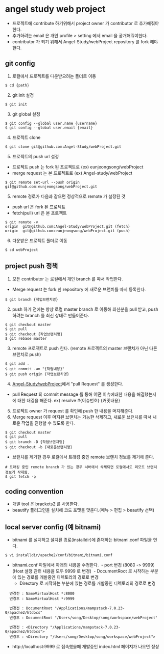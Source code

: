 # angel study web project
- 프로젝트에 contribute 하기위해서 project owner 가 contributor 로 추가해줘야한다.
- 추가하려는 email 은 개인 profile > setting 에서 email 을 공개해줘야한다.
- contributor 가 되기 위해서 Angel-Study/webProject repository 를 fork 해야한다.


## git config
1. 로컬에서 프로젝트를 다운받으려는 폴더로 이동
```
$ cd {path}
```
2. git init 설정
```
$ git init
```
3. git global 설정
```
$ git config --global user.name {username}
$ git config --global user.email {email}
```
4. 프로젝트 clone
```
$ git clone git@github.com:Angel-Study/webProject.git
```
5. 프로젝트의 push url 설정 
- 프로젝트 push 는 fork 된 프로젝트로 (ex) eunjeongsong/webProject
- merge request 는 본 프로젝트로 (ex) Angel-study/webProject
```
$ git remote set-url --push origin git@github.com:eunjeongsong/webProject.git
```
5. remote 경로가 다음과 같으면 정상적으로 remote 가 설정된 것
- push url 은 fork 된 프로젝트
- fetch(pull) url 은 본 프로젝트
```
$ git remote -v
origin	git@github.com:Angel-Study/webProject.git (fetch)
origin	git@github.com:eunjeongsong/webProject.git (push)
```
6. 다운받은 프로젝트 폴더로 이동
```
$ cd webProject
```

## project push 정책
1. 모든 contributor 는 로컬에서 개인 branch 를 따서 작업한다.
- Merge request 는 fork 한 repository 에 새로운 브랜치를 따서 등록한다.
```
$ git branch {작업브랜치명}
```
2. push 하기 전에는 항상 로컬 master branch 로 이동해 최신분을 pull 받고, push 하려는 branch 를 최신 상태로 만들어준다.
```
$ git checkout master
$ git pull
$ git checkout {작업브랜치명}
$ git rebase master
```
3. remote 프로젝트로 push 한다. (remote 프로젝트의 master 브랜치가 아닌 다른 브랜치로 push)
```
$ git add .
$ git commit -am "{작업내용}"
$ git push origin {작업브랜치명}
```
4. [Angel-Study/webProject](https://github.com/Angel-Study/webProject/pulls)에서 "pull Request" 를 생성한다.
- pull Request 의 commit message 를 통해 어떤 이슈에대한 내용을 해결했는지에 대한 태깅을 해준다. ex) resolve #{이슈번호} {커밋내용} 
5. 프로젝트 owner 가 request 를 확인해 push 한 내용을 머지해준다.
6. Merge request 이후 머지된 브랜치는 가능한 삭제하고, 새로운 브랜치를 따서 새로운 작업을 진행할 수 있도록 한다.
```
$ git checkout master
$ git pull
$ git branch -D {작업브랜치명}
$ git checkout -b {새로운브랜치명}
```
- 브랜치를 제거한 경우 로컬에서 트래킹 중인 remote 브랜치 정보를 제거해 준다.
```
# 트래킹 중인 remote branch 가 있는 경우 서버에서 삭제되면 로컬에서도 리모트 브랜치 정보가 삭제됨.
$ git fetch -p
```

## coding convention
- 개발 tool 은 brackets2 를 사용한다.
- beautify 플러그인을 설치해 코드 포맷을 맞춘다.(메뉴 > 편집 > beautify 선택) 

## local server config (예 bitnami)
- bitnami 를 설치하고 설치된 경로(installdir)에 존재하는 bitnami.conf 파일을 연다.
```
$ vi installdir/apache2/conf/bitnami/bitnami.conf
```
- bitnami.conf 파일에서 아래의 내용을 수정한다.
  - port 변경 (8080 -> 9999) (Host 설정 관련 내용을 모두 9999 로 변경)
  - DocumentRoot 로 시작하는 부분에 있는 경로를 개발중인 디렉토리의 경로로 변경
  - Directory 로 시작하는 부분에 있는 경로를 개발중인 디렉토리의 경로로 변경
```
  변경전 : NameVirtualHost *:8080
  변경후 : NameVirtualHost *:9999
 
  변경전 : DocumentRoot "/Applications/mampstack-7.0.23-0/apache2/htdocs"
  변경후 : DocumentRoot "/Users/song/Desktop/song/workspace/webProject"

  변경전 : <Directory "/Applications/mampstack-7.0.23-0/apache2/htdocs">
  변경후 : <Directory "/Users/song/Desktop/song/workspace/webProject"> 
```
- http://localhost:9999 로 접속했을때 개발중인 index.html 페이지가 나오면 정상
 



